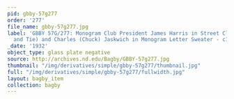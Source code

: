 ```yaml
---
pid: gbby-57g277
order: '277'
file_name: gbby-57g277.jpg
label: 'GBBY 57G/277: Monogram Club President James Harris in Street Clothes (Coat
  and Tie) and Charles (Chuck) Jaskwich in Monogram Letter Sweater - c1932'
_date: '1932'
object_type: glass plate negative
source: http://archives.nd.edu/Bagby/GBBY-57g277.jpg
thumbnail: "/img/derivatives/simple/gbby-57g277/thumbnail.jpg"
full: "/img/derivatives/simple/gbby-57g277/fullwidth.jpg"
layout: bagby_item
collection: bagby
---
```

